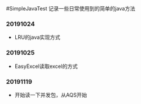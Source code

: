 #SimpleJavaTest
记录一些日常使用到的简单的java方法
### 20191024
* LRU的java实现方式

### 20191025
* EasyExcel读取excel的方式

### 20191119
* 开始读一下并发包，从AQS开始